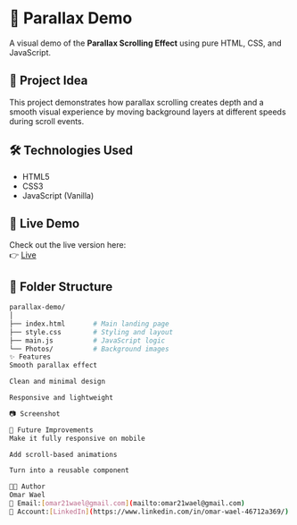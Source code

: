 # 🌌 Parallax Demo

A visual demo of the **Parallax Scrolling Effect** using pure HTML, CSS, and JavaScript.

## 🔮 Project Idea

This project demonstrates how parallax scrolling creates depth and a smooth visual experience by moving background layers at different speeds during scroll events.

## 🛠️ Technologies Used

- HTML5  
- CSS3  
- JavaScript (Vanilla)

## 🚀 Live Demo

Check out the live version here:  
👉 [Live](https://omar-21-wael.github.io/parallax-demo/)

## 📁 Folder Structure

```bash
parallax-demo/
│
├── index.html       # Main landing page
├── style.css        # Styling and layout
├── main.js          # JavaScript logic
└── Photos/          # Background images
✨ Features
Smooth parallax effect

Clean and minimal design

Responsive and lightweight

📷 Screenshot

🧠 Future Improvements
Make it fully responsive on mobile

Add scroll-based animations

Turn into a reusable component

👨‍💻 Author
Omar Wael
📧 Email:[omar21wael@gmail.com](mailto:omar21wael@gmail.com)  
🔗 Account:[LinkedIn](https://www.linkedin.com/in/omar-wael-46712a369/)
